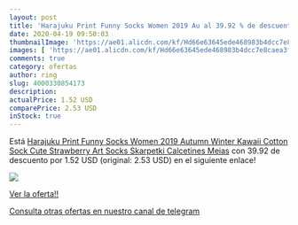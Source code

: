 ```yaml
---
layout: post
title: 'Harajuku Print Funny Socks Women 2019 Au al 39.92 % de descuento'
date: 2020-04-19 09:50:03
thumbnailImage: 'https://ae01.alicdn.com/kf/Hd66e63645ede468983b4dcc7e8caea3f0/Harajuku-Print-Funny-Socks-Women-2019-Autumn-Winter-Kawaii-Cotton-Sock-Cute-Strawberry-Art-Socks-Skarpetki.jpg_350x350._SL200_.jpg'
images: [ 'https://ae01.alicdn.com/kf/Hd66e63645ede468983b4dcc7e8caea3f0/Harajuku-Print-Funny-Socks-Women-2019-Autumn-Winter-Kawaii-Cotton-Sock-Cute-Strawberry-Art-Socks-Skarpetki.jpg_350x350._SL200_.jpg' ]
comments: true
category: ofertas
author: ring
slug: 4000330854173
description:
actualPrice: 1.52 USD
comparePrice: 2.53 USD
inStock: true
---
```


Está [Harajuku Print Funny Socks Women 2019 Autumn Winter Kawaii Cotton Sock Cute Strawberry Art Socks Skarpetki Calcetines Meias](https://www.amazon.com/dp/4000330854173/?tag=redken08-20) con 39.92 de descuento por 1.52 USD (original: 2.53 USD) en el siguiente enlace!

[![](https://ae01.alicdn.com/kf/Hd66e63645ede468983b4dcc7e8caea3f0/Harajuku-Print-Funny-Socks-Women-2019-Autumn-Winter-Kawaii-Cotton-Sock-Cute-Strawberry-Art-Socks-Skarpetki.jpg_350x350._SL200_.jpg)](https://www.amazon.com/dp/4000330854173/?tag=redken08-20)

[Ver la oferta!!](https://www.amazon.com/dp/4000330854173/?tag=redken08-20)

[Consulta otras ofertas en nuestro canal de telegram](https://t.me/s/ofertas25)
